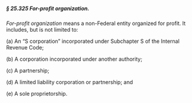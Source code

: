 ##### § 25.325 For-profit organization. #####

*For-profit organization* means a non-Federal entity organized for profit. It includes, but is not limited to:

(a) An “S corporation” incorporated under Subchapter S of the Internal Revenue Code;

(b) A corporation incorporated under another authority;

(c) A partnership;

(d) A limited liability corporation or partnership; and

(e) A sole proprietorship.